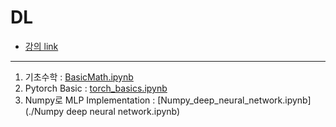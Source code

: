 # DL
- [강의 link](https://blissray.notion.site/blissray/TEMLAB-DL-Intensive-Course-7d6bcc02a2b342ca8d8ccea1113e8e0b)
---
1. 기초수학 : [BasicMath.ipynb](./BasicMath.ipynb)
2. Pytorch Basic : [torch_basics.ipynb](./torch_basics.ipynb)
3. Numpy로 MLP Implementation : [Numpy_deep_neural_network.ipynb](./Numpy deep neural network.ipynb)